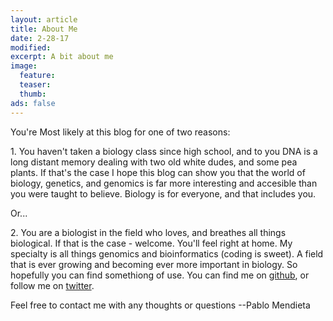 ```yaml
---
layout: article
title: About Me
date: 2-28-17
modified:
excerpt: A bit about me
image:
  feature:
  teaser:
  thumb:
ads: false  
---
```



You're Most likely at this blog for one of two reasons:




1\. You haven't taken a biology class since high school, and to you DNA is a
   long distant memory dealing with two old white dudes, and some pea plants.
If that's the case I hope this blog can show you that the world of biology,
genetics, and genomics is far more interesting and accesible than you were
taught to believe. Biology is for everyone, and that includes you. 

Or...

2\. You are a biologist in the field who loves, and breathes all things
   biological. If that is the case - welcome. You'll feel right at home. My
specialty is all things genomics and bioinformatics (coding is sweet). A field
that is ever growing and becoming ever more important in biology. So hopefully you
can find somethiong of use. You can find me on [github](https://github.com/Jome0169), or follow me on [twitter](https://twitter.com/pabster212?lang=en).

Feel free to contact me with any thoughts or questions 
--Pablo Mendieta









